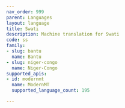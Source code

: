 ```yaml
---
nav_order: 999
parent: Languages
layout: language
title: Swati
description: Machine translation for Swati
code: ss
family:
- slug: bantu
  name: Bantu
- slug: niger-congo
  name: Niger-Congo
supported_apis:
- id: modernmt
  name: ModernMT
  supported_language_count: 195

---
```


